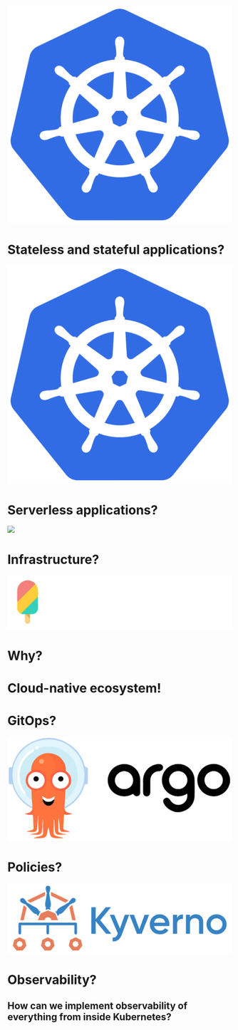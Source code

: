 ![](../img/products/kubernetes.png)


# Stateless and stateful applications?


![](../img/products/kubernetes.png)


# Serverless applications?


![](../img/products/knative.png)


# Infrastructure?


![](../img/products/crossplane.png)


# Why?


# Cloud-native ecosystem!


# GitOps?


![](../img/products/argo.png)


# Policies?


![](../img/products/kyverno.png)


# Observability?


## How can we implement observability of everything from inside Kubernetes?
